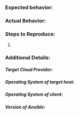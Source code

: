 <!-- Do you have a question? Please ask it on https://github.com/jlund/streisand-discussions/issues/ -->

### Expected behavior:

### Actual Behavior:

### Steps to Reproduce:
1. 

### Additional Details:
##### *Target Cloud Provider:*
##### *Operating System of target host:*
##### *Operating System of client:*
##### *Version of Ansible:*

